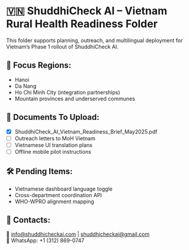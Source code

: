 # 🇻🇳 ShuddhiCheck AI – Vietnam Rural Health Readiness Folder

This folder supports planning, outreach, and multilingual deployment for Vietnam’s Phase 1 rollout of ShuddhiCheck AI.

## 📌 Focus Regions:
- Hanoi
- Da Nang
- Ho Chi Minh City (integration partnerships)
- Mountain provinces and underserved communes

## 📁 Documents To Upload:
- [x] ShuddhiCheck_AI_Vietnam_Readiness_Brief_May2025.pdf
- [ ] Outreach letters to MoH Vietnam
- [ ] Vietnamese UI translation plans
- [ ] Offline mobile pilot instructions

## 🛠️ Pending Items:
- Vietnamese dashboard language toggle
- Cross-department coordination API
- WHO-WPRO alignment mapping

## 👥 Contacts:
📧 info@shuddhicheckai.com | shuddhicheckai@gmail.com  
📱 WhatsApp: +1 (312) 869-0747
